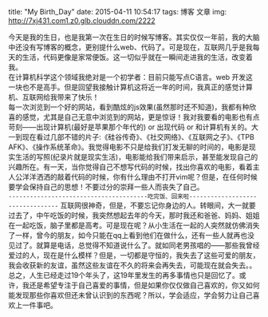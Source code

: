 title: "My Birth_Day"
date: 2015-04-11 10:54:17
tags: 博客 文章
img: http://7xj431.com1.z0.glb.clouddn.com/2222

今天是我的生日，也是我第一次在生日的时候写博客。其实仅仅一年前，我的大脑中还没有写博客的概念，更别提什么web、代码了。可是现在，互联网几乎是我每天的生活，代码更像是家常便饭。这一切似乎就在一瞬间走进我的生活，改变着我。<br/>
在计算机科学这个领域我绝对是一个初学者：目前只能写点C语言。web 开发这一块也不是高手。但是回望我接触计算机这将近一年的时间，我真正的感觉计算机、互联网给我带来了快乐！<br/>
每一次浏览到一个好的网站，看到酷炫的js效果(虽然那时还不知道)，我都有种欣喜的感觉，尤其是自己无意中浏览到的网站，更是惊讶！我对我要看的电影也有点苛刻——出现计算机(最好是苹果那个年代的) or 出现代码 or 和计算机有关的。大一到现在看过几部不错的片子:《硅谷传奇》、《社交网络》、《互联网之子》、《TPB AFK》、《操作系统革命》。我觉得电影不只是给我们打发无聊的时间的，电影是现实生活的写照(纪录片就是现实生活)，电影能给我们带来启示，甚至能发现自己的兴趣所在。有一天，当你觉得自己不想写代码的时候，找出你喜欢的电影，看着主人公洋洋洒洒的敲着代码的时候，你有什么理由不打开vim呢？但是，在任何时候要学会保持自己的思想！不要过分的崇拜一些人而丧失了自己。<br/>
<code>---------------------------------------吃完饭、回来啦---------------------------------</code>
互联网很神奇，但是，不要忘记你身边的人。转眼间，大一就要过去了，中午吃饭的时候，我突然想起去年的今天，那时我还和爸爸、妈妈、姐姐在一起吃饭，脑子里都是高考。可是现在呢？从小生活在一起的人突然就仿佛消失了一样，曾今的朋友，如今只能在qq上看到他们在做什么，还有一些人就再也没见过了。就算是电话，总觉得不知道说什么了。就如同老男孩唱的——那些我曾经爱过的人，现在是什么模样？但是，一切都是守恒的，我失去了这些可爱的朋友，我会收获新的友谊，虽然这些友谊在不久的将来会再失去，可能现在就会失去。。<br/>
总之，人生已经走过19个年头了，这19年里发生的再多事情也只是回忆了。或许，我还是希望专注于自己喜爱的事情，但是如果你仅仅做自己喜欢的，你又如何能发现那些你喜欢但还未曾认识到的东西呢？所以，学会适应，学会努力让自己喜欢上一件事吧。<br/>
